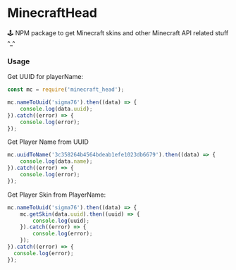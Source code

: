 # MinecraftHead
🕹 NPM package to get Minecraft skins and other Minecraft API related stuff ^_^

### Usage

Get UUID for playerName:
```javascript
const mc = require('minecraft_head');

mc.nameToUuid('sigma76').then((data) => {
    console.log(data.uuid);
}).catch((error) => {
    console.log(error);
});
```

Get Player Name from UUID
```javascript
mc.uuidToName('3c358264b4564bdeab1efe1023db6679').then((data) => {
    console.log(data.name);
}).catch((error) => {
    console.log(error);
});
```

Get Player Skin from PlayerName:
```javascript
mc.nameToUuid('sigma76').then((data) => {
    mc.getSkin(data.uuid).then((uuid) => {
        console.log(uuid);
    }).catch((error) => {
        console.log(error);
    });
}).catch((error) => {
  console.log(error);
});
```
